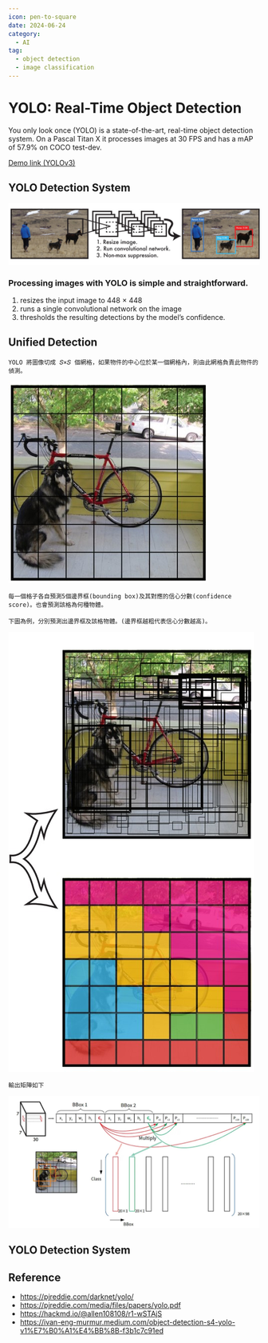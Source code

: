 ```yaml
---
icon: pen-to-square
date: 2024-06-24
category:
  - AI
tag:
  - object detection
  - image classification
---
```


# YOLO: Real-Time Object Detection
You only look once (YOLO) is a state-of-the-art, real-time object detection system. On a Pascal Titan X it processes images at 30 FPS and has a mAP of 57.9% on COCO test-dev.  

[Demo link (YOLOv3)](https://www.youtube.com/watch?v=MPU2HistivI&ab_channel=JosephRedmon)

## YOLO Detection System

![yolo detection system](./image/yolo-detection-system.jpg)

### Processing images with YOLO is simple and straightforward.
1. resizes the input image to 448 × 448
1. runs a single convolutional network on the image
1. thresholds the resulting detections by the model’s confidence.

## Unified Detection

    YOLO 將圖像切成 𝑆×𝑆 個網格，如果物件的中心位於某一個網格內，則由此網格負責此物件的偵測。  
![image grid](./image/yolo-grid.jpg)

    每一個格子各自預測5個邊界框(bounding box)及其對應的信心分數(confidence score)。也會預測該格為何種物體。  

    下圖為例，分別預測出邊界框及該格物體。(邊界框越粗代表信心分數越高)。
![image prediction](./image/yolo-pred.jpg)  

    輸出矩陣如下
![prediction sample](./image/yolo-pred-sample.jpg)
   
    





## YOLO Detection System

## Reference
- https://pjreddie.com/darknet/yolo/
- https://pjreddie.com/media/files/papers/yolo.pdf
- https://hackmd.io/@allen108108/r1-wSTAjS
- https://ivan-eng-murmur.medium.com/object-detection-s4-yolo-v1%E7%B0%A1%E4%BB%8B-f3b1c7c91ed